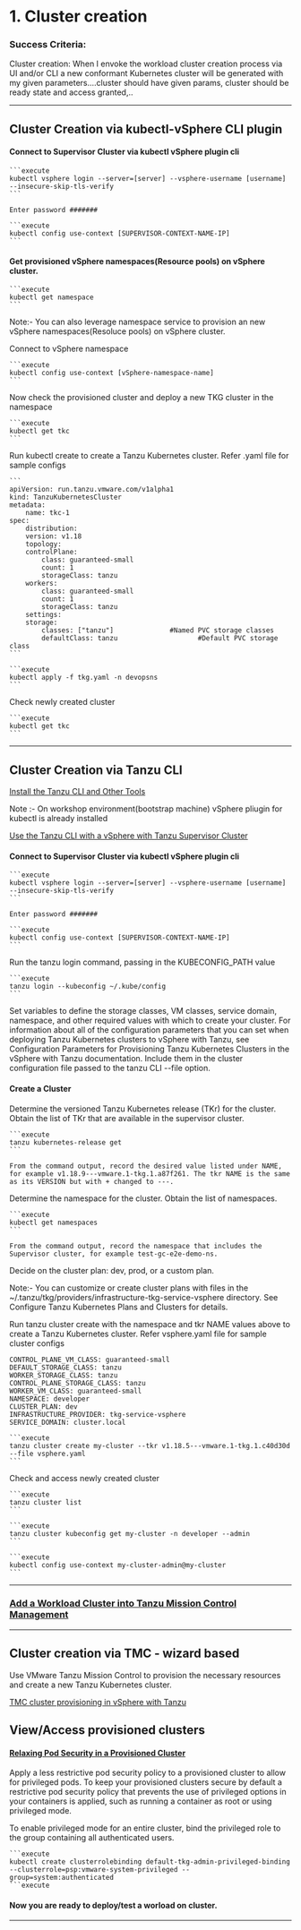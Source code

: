 # 1. Cluster creation

### Success Criteria: 
Cluster creation: When I envoke the workload cluster creation process via UI and/or CLI a new conformant Kubernetes cluster will be generated with my given parameters....cluster should have given params, cluster should be ready state and access granted,..

--------------

## Cluster Creation via kubectl-vSphere CLI plugin 

#### Connect to Supervisor Cluster via kubectl vSphere plugin cli

    ```execute
    kubectl vsphere login --server=[server] --vsphere-username [username] --insecure-skip-tls-verify
    ```

    Enter password #######

    ```execute
    kubectl config use-context [SUPERVISOR-CONTEXT-NAME-IP]
    ```

#### Get provisioned vSphere namespaces(Resource pools) on vSphere cluster. 
    
    ```execute
    kubectl get namespace
    ```

Note:- You can also leverage namespace service to provision an new vSphere namespaces(Resoluce pools) on vSphere cluster. 

Connect to vSphere namespace 

    ```execute
    kubectl config use-context [vSphere-namespace-name]
    ```

Now check the provisioned cluster and deploy a new TKG cluster in the namespace

    ```execute
    kubectl get tkc
    ```

Run kubectl create to create a Tanzu Kubernetes cluster. Refer .yaml file for sample  configs

    ```
    apiVersion: run.tanzu.vmware.com/v1alpha1
    kind: TanzuKubernetesCluster
    metadata:
        name: tkc-1
    spec:
        distribution:
        version: v1.18
        topology:
        controlPlane:
            class: guaranteed-small
            count: 1
            storageClass: tanzu
        workers:
            class: guaranteed-small
            count: 1
            storageClass: tanzu
        settings:
        storage:
            classes: ["tanzu"]              #Named PVC storage classes
            defaultClass: tanzu                    #Default PVC storage class
    ```

    ```execute
    kubectl apply -f tkg.yaml -n devopsns
    ```

Check newly created cluster

    ```execute
    kubectl get tkc
    ```

--------------


## Cluster Creation via Tanzu CLI  


[Install the Tanzu CLI and Other Tools](https://docs.vmware.com/en/VMware-Tanzu-Kubernetes-Grid/1.3/vmware-tanzu-kubernetes-grid-13/GUID-install-cli.html)

 Note :- On workshop environment(bootstrap machine) vSphere pliugin for kubectl is already installed

[Use the Tanzu CLI with a vSphere with Tanzu Supervisor Cluster](https://docs.vmware.com/en/VMware-Tanzu-Kubernetes-Grid/1.3/vmware-tanzu-kubernetes-grid-13/GUID-tanzu-k8s-clusters-connect-vsphere7.html)


#### Connect to Supervisor Cluster via kubectl vSphere plugin cli

    ```execute
    kubectl vsphere login --server=[server] --vsphere-username [username] --insecure-skip-tls-verify
    ```

    Enter password #######

    ```execute
    kubectl config use-context [SUPERVISOR-CONTEXT-NAME-IP]
    ```

Run the tanzu login command, passing in the KUBECONFIG_PATH value 
    
    ```execute
    tanzu login --kubeconfig ~/.kube/config
    ```

Set variables to define the storage classes, VM classes, service domain, namespace, and other required values with which to create your cluster. For information about all of the configuration parameters that you can set when deploying Tanzu Kubernetes clusters to vSphere with Tanzu, see Configuration Parameters for Provisioning Tanzu Kubernetes Clusters in the vSphere with Tanzu documentation. Include them in the cluster configuration file passed to the tanzu CLI --file option.

#### Create a Cluster

Determine the versioned Tanzu Kubernetes release (TKr) for the cluster. Obtain the list of TKr that are available in the supervisor cluster.

    ```execute
    tanzu kubernetes-release get 
    ```

    From the command output, record the desired value listed under NAME, for example v1.18.9---vmware.1-tkg.1.a87f261. The tkr NAME is the same as its VERSION but with + changed to ---.

Determine the namespace for the cluster. Obtain the list of namespaces.
        
    ```execute    
    kubectl get namespaces
    ```

    From the command output, record the namespace that includes the Supervisor cluster, for example test-gc-e2e-demo-ns. 
        
Decide on the cluster plan: dev, prod, or a custom plan.

Note:- You can customize or create cluster plans with files in the ~/.tanzu/tkg/providers/infrastructure-tkg-service-vsphere directory. See Configure Tanzu Kubernetes Plans and Clusters for details.


Run tanzu cluster create with the namespace and tkr NAME values above to create a Tanzu Kubernetes cluster. Refer vsphere.yaml file for sample cluster configs

    CONTROL_PLANE_VM_CLASS: guaranteed-small
    DEFAULT_STORAGE_CLASS: tanzu
    WORKER_STORAGE_CLASS: tanzu
    CONTROL_PLANE_STORAGE_CLASS: tanzu
    WORKER_VM_CLASS: guaranteed-small
    NAMESPACE: developer
    CLUSTER_PLAN: dev
    INFRASTRUCTURE_PROVIDER: tkg-service-vsphere
    SERVICE_DOMAIN: cluster.local

    ```execute
    tanzu cluster create my-cluster --tkr v1.18.5---vmware.1-tkg.1.c40d30d --file vsphere.yaml
    ```

Check and access newly created cluster
        
    ```execute
    tanzu cluster list
    ```

    ```execute
    tanzu cluster kubeconfig get my-cluster -n developer --admin
    ```

    ```execute
    kubectl config use-context my-cluster-admin@my-cluster
    ```
--------------------

### [Add a Workload Cluster into Tanzu Mission Control Management](https://docs.vmware.com/en/VMware-Tanzu-Mission-Control/services/tanzumc-using/GUID-78908829-CB4E-459F-AA81-BEA415EC9A11.html)

--------------------


## Cluster creation via TMC - wizard based

Use VMware Tanzu Mission Control to provision the necessary resources and create a new Tanzu Kubernetes cluster. 

[TMC cluster provisioning in vSphere with Tanzu](https://docs.vmware.com/en/VMware-Tanzu-Mission-Control/services/tanzumc-using/GUID-0A1AEC6A-3E5C-424F-8EBC-1DDFC14D2688.html) 


## View/Access provisioned clusters

#### [Relaxing Pod Security in a Provisioned Cluster](https://docs.vmware.com/en/VMware-Tanzu-Mission-Control/services/tanzumc-using/GUID-CE452A50-44A6-48E7-B4F6-866BA2161614.html)

Apply a less restrictive pod security policy to a provisioned cluster to allow for privileged pods. To keep your provisioned clusters secure by default a restrictive pod security policy that prevents the use of privileged options in your containers is applied, such as running a container as root or using privileged mode.

To enable privileged mode for an entire cluster, bind the privileged role to the group containing all authenticated users.

    ```execute
    kubectl create clusterrolebinding default-tkg-admin-privileged-binding --clusterrole=psp:vmware-system-privileged --group=system:authenticated
    ```execute


#### Now you are ready to deploy/test a worload on cluster.

------------------